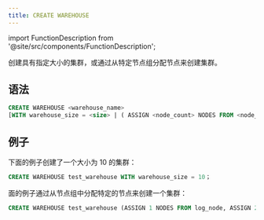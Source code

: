 ```yaml
---
title: CREATE WAREHOUSE
---
```


import FunctionDescription from '@site/src/components/FunctionDescription';

<FunctionDescription description="引入或更新: v1.2.687"/>

创建具有指定大小的集群，或通过从特定节点组分配节点来创建集群。

## 语法

```sql
CREATE WAREHOUSE <warehouse_name>
[WITH warehouse_size = <size> | ( ASSIGN <node_count> NODES FROM <node_group>[, <node_count> NODES FROM <node_group> ... ] ) ]
```

## 例子

下面的例子创建了一个大小为 10 的集群：

```sql
CREATE WAREHOUSE test_warehouse WITH warehouse_size = 10；
```

面的例子通过从节点组中分配特定的节点来创建一个集群：

```sql
CREATE WAREHOUSE test_warehouse (ASSIGN 1 NODES FROM log_node, ASSIGN 2 NODES FROM infra_node);
```
